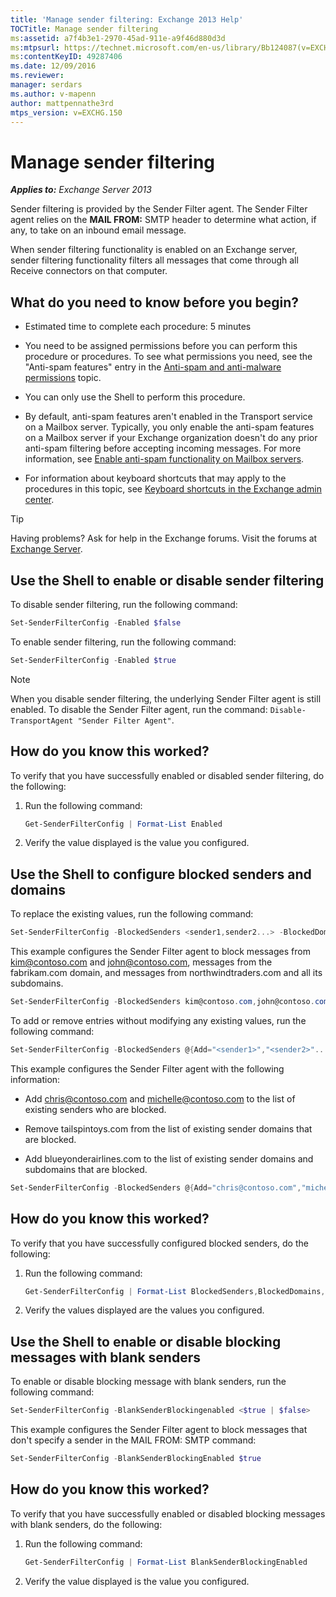 ```yaml
---
title: 'Manage sender filtering: Exchange 2013 Help'
TOCTitle: Manage sender filtering
ms:assetid: a7f4b3e1-2970-45ad-911e-a9f46d880d3d
ms:mtpsurl: https://technet.microsoft.com/en-us/library/Bb124087(v=EXCHG.150)
ms:contentKeyID: 49287406
ms.date: 12/09/2016
ms.reviewer: 
manager: serdars
ms.author: v-mapenn
author: mattpennathe3rd
mtps_version: v=EXCHG.150
---
```


# Manage sender filtering

_**Applies to:** Exchange Server 2013_

Sender filtering is provided by the Sender Filter agent. The Sender Filter agent relies on the **MAIL FROM:** SMTP header to determine what action, if any, to take on an inbound email message.

When sender filtering functionality is enabled on an Exchange server, sender filtering functionality filters all messages that come through all Receive connectors on that computer.

## What do you need to know before you begin?

- Estimated time to complete each procedure: 5 minutes

- You need to be assigned permissions before you can perform this procedure or procedures. To see what permissions you need, see the "Anti-spam features" entry in the [Anti-spam and anti-malware permissions](anti-spam-and-anti-malware-permissions-exchange-2013-help.md) topic.

- You can only use the Shell to perform this procedure.

- By default, anti-spam features aren't enabled in the Transport service on a Mailbox server. Typically, you only enable the anti-spam features on a Mailbox server if your Exchange organization doesn't do any prior anti-spam filtering before accepting incoming messages. For more information, see [Enable anti-spam functionality on Mailbox servers](enable-anti-spam-functionality-on-mailbox-servers-exchange-2013-help.md).

- For information about keyboard shortcuts that may apply to the procedures in this topic, see [Keyboard shortcuts in the Exchange admin center](keyboard-shortcuts-in-the-exchange-admin-center-2013-help.md).

> [!TIP]
> Having problems? Ask for help in the Exchange forums. Visit the forums at [Exchange Server](https://go.microsoft.com/fwlink/p/?linkid=60612).

## Use the Shell to enable or disable sender filtering

To disable sender filtering, run the following command:

```powershell
Set-SenderFilterConfig -Enabled $false
```

To enable sender filtering, run the following command:

```powershell
Set-SenderFilterConfig -Enabled $true
```

> [!NOTE]
> When you disable sender filtering, the underlying Sender Filter agent is still enabled. To disable the Sender Filter agent, run the command: <CODE>Disable-TransportAgent "Sender Filter Agent"</CODE>.

## How do you know this worked?

To verify that you have successfully enabled or disabled sender filtering, do the following:

1. Run the following command:

    ```powershell
    Get-SenderFilterConfig | Format-List Enabled
    ```

2. Verify the value displayed is the value you configured.

## Use the Shell to configure blocked senders and domains

To replace the existing values, run the following command:

```powershell
Set-SenderFilterConfig -BlockedSenders <sender1,sender2...> -BlockedDomains <domain1,domain2...> -BlockedDomainsAndSubdomains <domain1,domain2...>
```

This example configures the Sender Filter agent to block messages from kim@contoso.com and john@contoso.com, messages from the fabrikam.com domain, and messages from northwindtraders.com and all its subdomains.

```powershell
Set-SenderFilterConfig -BlockedSenders kim@contoso.com,john@contoso.com -BlockedDomains fabrikam.com -BlockedDomainsAndSubdomains northwindtraders.com
```

To add or remove entries without modifying any existing values, run the following command:

```powershell
Set-SenderFilterConfig -BlockedSenders @{Add="<sender1>","<sender2>"...; Remove="<sender1>","<sender2>"...} -BlockedDomains @{Add="<domain1>","<domain2>"...; Remove="<domain1>","<domain2>"...} -BlockedDomainsAndSubdomains @{Add="<domain1>","<domain2>"...; Remove="<domain1>","<domain2>"...}
```

This example configures the Sender Filter agent with the following information:

- Add chris@contoso.com and michelle@contoso.com to the list of existing senders who are blocked.

- Remove tailspintoys.com from the list of existing sender domains that are blocked.

- Add blueyonderairlines.com to the list of existing sender domains and subdomains that are blocked.

```powershell
Set-SenderFilterConfig -BlockedSenders @{Add="chris@contoso.com","michelle@contoso.com"} -BlockedDomains @{Remove="tailspintoys.com"} -BlockedDomainsAndSubdomains @{Add="blueyonderairlines.com"}
```

## How do you know this worked?

To verify that you have successfully configured blocked senders, do the following:

1. Run the following command:

    ```powershell
    Get-SenderFilterConfig | Format-List BlockedSenders,BlockedDomains,BlockedDomainsAndSubdomains
    ```

2. Verify the values displayed are the values you configured.

## Use the Shell to enable or disable blocking messages with blank senders

To enable or disable blocking message with blank senders, run the following command:

```powershell
Set-SenderFilterConfig -BlankSenderBlockingenabled <$true | $false>
```

This example configures the Sender Filter agent to block messages that don't specify a sender in the MAIL FROM: SMTP command:

```powershell
Set-SenderFilterConfig -BlankSenderBlockingEnabled $true
```

## How do you know this worked?

To verify that you have successfully enabled or disabled blocking messages with blank senders, do the following:

1. Run the following command:

    ```powershell
    Get-SenderFilterConfig | Format-List BlankSenderBlockingEnabled
    ```

2. Verify the value displayed is the value you configured.

